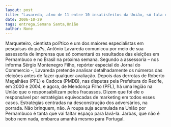```yaml
---
layout: post
title: "Lavareda, alvo de 11 entre 10 insatisfeitos da União, só fala daqui a uma semana"
date: 2006-10-29
tags: entrega,Semana Santa,União
author: None
---
```

Marqueteiro, cientista pol?tico e um dos maiores especialistas em pesquisas do pa?s, Antônio Lavareda comunicou por meio de sua assessoria de imprensa que só comentará os resultados das eleições em Pernambuco e no Brasil na próxima semana.
Segundo a assessoria – nos informa Sérgio Montenegro Filho, repórter especial do Jornal do Commercio -, Lavareda pretende analisar detalhadamente os números das eleições antes de fazer qualquer avaliação.
Depois das derrotas de Roberto Magalhães (PFL) e Cadoca (PMDB), nas disputas pela Prefeitura do Recife, em 2000 e 2004, e agora, de Mendonça Filho (PFL), há uma legião na União que o responsabilizam pelos fracassos.
Dizem que foi ele o responsável por estratégias equivocadas de marketing em todos esses casos. Estratégias centradas na desconstrução dos adversários, na porrada.
Não brinquem, não. A roupa suja acumulada na União por Pernambuco é tanta que vai faltar espaço para lavá-la.
Jarbas, que não é bobo nem nada, embarca amanhã mesmo para Portugal. 